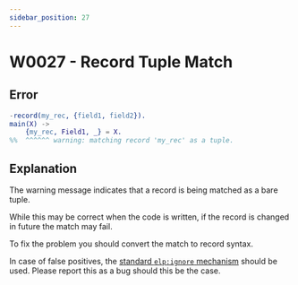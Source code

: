 ```yaml
---
sidebar_position: 27
---
```


# W0027 - Record Tuple Match

## Error

```erlang
-record(my_rec, {field1, field2}).
main(X) ->
    {my_rec, Field1, _} = X.
%%  ^^^^^^ warning: matching record 'my_rec' as a tuple.
```

## Explanation

The warning message indicates that a record is being matched as a bare tuple.

While this may be correct when the code is written, if the record is changed in future the match may fail.

To fix the problem you should convert the match to record syntax.

In case of false positives, the [standard `elp:ignore` mechanism](../erlang-error-index.mdx#ignoring-diagnostics) should be used. Please report this as a bug should this be the case.
